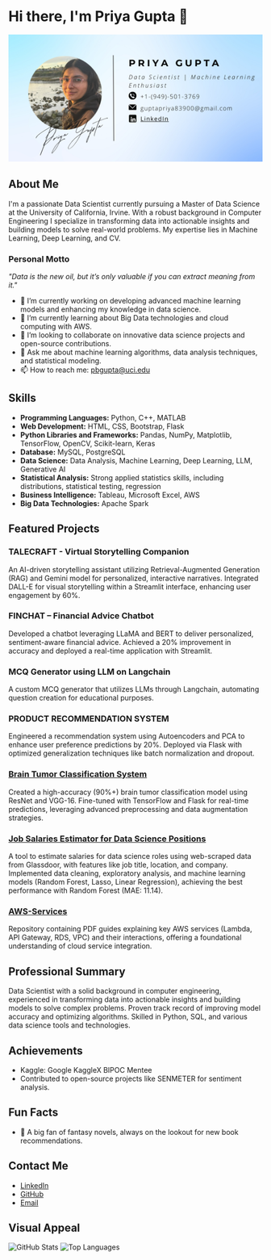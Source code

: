 # Hi there, I'm Priya Gupta 👋

![Profile Banner](https://github.com/guptapriya-83900/Profile_banner/blob/main/PRIYA%20GUPTA.png)

## About Me

I'm a passionate Data Scientist currently pursuing a Master of Data Science at the University of California, Irvine. With a robust background in Computer Engineering I specialize in transforming data into actionable insights and building models to solve real-world problems. My expertise lies in Machine Learning, Deep Learning, and CV.

### Personal Motto
_"Data is the new oil, but it’s only valuable if you can extract meaning from it."_

- 🔭 I’m currently working on developing advanced machine learning models and enhancing my knowledge in data science.
- 🌱 I’m currently learning about Big Data technologies and cloud computing with AWS.
- 👯 I’m looking to collaborate on innovative data science projects and open-source contributions.
- 💬 Ask me about machine learning algorithms, data analysis techniques, and statistical modeling.
- 📫 How to reach me: pbgupta@uci.edu

## Skills

- **Programming Languages:** Python, C++, MATLAB
- **Web Development:** HTML, CSS, Bootstrap, Flask
- **Python Libraries and Frameworks:** Pandas, NumPy, Matplotlib, TensorFlow, OpenCV, Scikit-learn, Keras
- **Database:** MySQL, PostgreSQL
- **Data Science:** Data Analysis, Machine Learning, Deep Learning, LLM, Generative AI
- **Statistical Analysis:** Strong applied statistics skills, including distributions, statistical testing, regression
- **Business Intelligence:** Tableau, Microsoft Excel, AWS
- **Big Data Technologies:** Apache Spark

## Featured Projects
### TALECRAFT - Virtual Storytelling Companion
An AI-driven storytelling assistant utilizing Retrieval-Augmented Generation (RAG) and Gemini model for personalized, interactive narratives. Integrated DALL-E for visual storytelling within a Streamlit interface, enhancing user engagement by 60%.

### FINCHAT – Financial Advice Chatbot
Developed a chatbot leveraging LLaMA and BERT to deliver personalized, sentiment-aware financial advice. Achieved a 20% improvement in accuracy and deployed a real-time application with Streamlit.

### MCQ Generator using LLM on Langchain
A custom MCQ generator that utilizes LLMs through Langchain, automating question creation for educational purposes.

### PRODUCT RECOMMENDATION SYSTEM
Engineered a recommendation system using Autoencoders and PCA to enhance user preference predictions by 20%. Deployed via Flask with optimized generalization techniques like batch normalization and dropout.

### [Brain Tumor Classification System](https://github.com/guptapriya-83900/Brain_Tumor_Detection) 
Created a high-accuracy (90%+) brain tumor classification model using ResNet and VGG-16. Fine-tuned with TensorFlow and Flask for real-time predictions, leveraging advanced preprocessing and data augmentation strategies.

### [Job Salaries Estimator for Data Science Positions](https://github.com/guptapriya-83900/Job-Salaries-Estimator-for-Different-Data-Science-Positions)
A tool to estimate salaries for data science roles using web-scraped data from Glassdoor, with features like job title, location, and company. Implemented data cleaning, exploratory analysis, and machine learning models (Random Forest, Lasso, Linear Regression), achieving the best performance with Random Forest (MAE: 11.14).

### [AWS-Services](https://github.com/guptapriya-83900/AWS-Services)
Repository containing PDF guides explaining key AWS services (Lambda, API Gateway, RDS, VPC) and their interactions, offering a foundational understanding of cloud service integration.

## Professional Summary

Data Scientist with a solid background in computer engineering, experienced in transforming data into actionable insights and building models to solve complex problems. Proven track record of improving model accuracy and optimizing algorithms. Skilled in Python, SQL, and various data science tools and technologies.

## Achievements

- Kaggle: Google KaggleX BIPOC Mentee
- Contributed to open-source projects like SENMETER for sentiment analysis.

## Fun Facts

- 📖 A big fan of fantasy novels, always on the lookout for new book recommendations.

## Contact Me

- [LinkedIn](https://www.linkedin.com/in/priya-gupta-3341b0192)
- [GitHub](https://github.com/guptapriya-83900)
- [Email](mailto:pbgupta@uci.edu)

## Visual Appeal

![GitHub Stats](https://github-readme-stats.vercel.app/api?username=guptapriya-83900&show_icons=true&theme=radical)
![Top Languages](https://github-readme-stats.vercel.app/api/top-langs/?username=guptapriya-83900&layout=compact&theme=radical)






